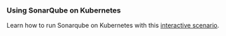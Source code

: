 ### Using SonarQube on Kubernetes

Learn how to run Sonarqube on Kubernetes with this [interactive scenario](https://www.katacoda.com/javajon/courses/kubernetes-pipelines/sonarqube).
